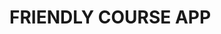 <!DOCTYPE html>
<html lang="en">
<head>
    <meta charset="UTF-8">
    <meta name="viewport" content="width=device-width, initial-scale=1.0">
  
  
</head>
<body>
    <div class="main">
      <h1>FRIENDLY COURSE APP</h1>
    </div>
</body>
</html>
